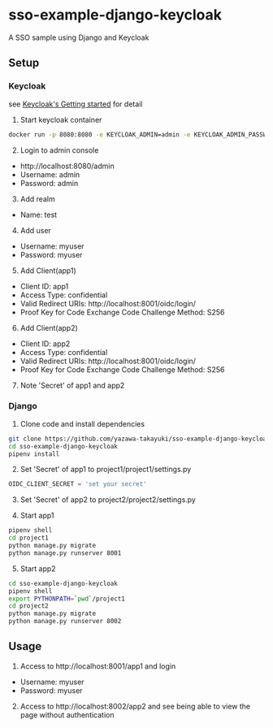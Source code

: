 # sso-example-django-keycloak
A SSO sample using Django and Keycloak

## Setup

### Keycloak
see [Keycloak's Getting started](https://www.keycloak.org/getting-started/getting-started-docker) for detail

1. Start keycloak container

```bash
docker run -p 8080:8080 -e KEYCLOAK_ADMIN=admin -e KEYCLOAK_ADMIN_PASSWORD=admin quay.io/keycloak/keycloak:18.0.1 start-dev
```
2. Login to admin console

- http://localhost:8080/admin
- Username: admin
- Password: admin

3. Add realm

- Name: test

4. Add user

- Username: myuser
- Password: myuser

5. Add Client(app1)

- Client ID: app1
- Access Type: confidential
- Valid Redirect URIs: http://localhost:8001/oidc/login/
- Proof Key for Code Exchange Code Challenge Method: S256

6. Add Client(app2)

- Client ID: app2
- Access Type: confidential
- Valid Redirect URIs: http://localhost:8001/oidc/login/
- Proof Key for Code Exchange Code Challenge Method: S256

7. Note 'Secret' of app1 and app2

### Django

1. Clone code and install dependencies

```bash
git clone https://github.com/yazawa-takayuki/sso-example-django-keycloak.git
cd sso-example-django-keycloak
pipenv install
```

2. Set 'Secret' of app1 to project1/project1/settings.py

```python
OIDC_CLIENT_SECRET = 'set your secret'
```

3. Set 'Secret' of app2 to project2/project2/settings.py

4. Start app1

```bash
pipenv shell
cd project1
python manage.py migrate
python manage.py runserver 8001
```

5. Start app2

```bash
cd sso-example-django-keycloak
pipenv shell
export PYTHONPATH=`pwd`/project1
cd project2
python manage.py migrate
python manage.py runserver 8002
```

## Usage

1. Access to http://localhost:8001/app1 and login

- Username: myuser
- Password: myuser

2. Access to http://localhost:8002/app2 and see being able to view the page without authentication
